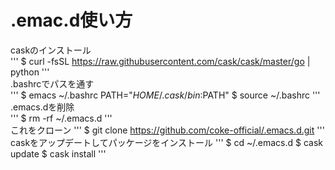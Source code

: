 # .emac.d使い方
caskのインストール  
'''
$ curl -fsSL https://raw.githubusercontent.com/cask/cask/master/go | python
'''  
.bashrcでパスを通す  
'''
$ emacs ~/.bashrc
PATH="$HOME/.cask/bin:$PATH"
$ source ~/.bashrc
'''  
.emacs.dを削除  
'''
$ rm -rf ~/.emacs.d
'''  
これをクローン
'''
$ git clone https://github.com/coke-official/.emacs.d.git
'''  
caskをアップデートしてパッケージをインストール
'''
$ cd ~/.emacs.d
$ cask update
$ cask install
'''
